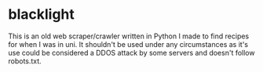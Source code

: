 # blacklight
This is an old web scraper/crawler written in Python I made to find recipes for when I was in uni. It shouldn't be used under any circumstances as it's use could be considered a DDOS attack by some servers and doesn't follow robots.txt. 
